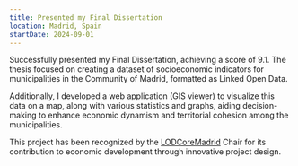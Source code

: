 ```yaml
---
title: Presented my Final Dissertation
location: Madrid, Spain
startDate: 2024-09-01
---
```


Successfully presented my Final Dissertation, achieving a score of 9.1. The thesis focused on creating a dataset of socioeconomic indicators for municipalities in the Community of Madrid, formatted as Linked Open Data.

Additionally, I developed a web application (GIS viewer) to visualize this data on a map, along with various statistics and graphs, aiding decision-making to enhance economic dynamism and territorial cohesion among the municipalities.

This project has been recognized by the <a href="https://lodcoremadrid.es/informacion-general" target="_blank"/>LODCoreMadrid</a> Chair for its contribution to economic development through innovative project design.
